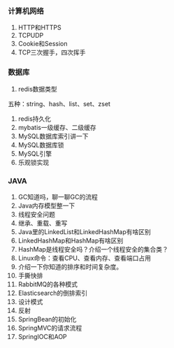 ### 计算机网络
1. HTTP和HTTPS
2. TCPUDP
3. Cookie和Session
4. TCP三次握手，四次挥手

### 数据库
1. redis数据类型

五种：string、hash、list、set、zset
1. redis持久化
1. mybatis一级缓存、二级缓存
1. MySQL数据库索引讲一下
1. MySQL数据库锁
1. MySQL引擎
1. 乐观锁实现

### JAVA
1. GC知道吗，聊一聊GC的流程
1. Java内存模型整一下
1. 线程安全问题
1. 继承、重载、重写
1. Java里的LinkedList和LinkedHashMap有啥区别
1. LinkedHashMap和HashMap有啥区别
1. HashMap是线程安全吗？介绍一个线程安全的集合类？
1. Linux命令：查看CPU、查看内存、查看端口占用
1. 介绍一下你知道的排序和时间复杂度。
1. 手撕快排
1. RabbitMQ的各种模式
1. Elasticsearch的倒排索引
1. 设计模式
1. 反射
1. SpringBean的初始化
1. SpringMVC的请求流程
1. SpringIOC和AOP
